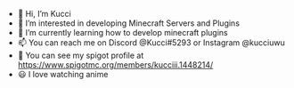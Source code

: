 - 👋 Hi, I’m Kucci
- 👀 I’m interested in developing Minecraft Servers and Plugins
- 🌱 I’m currently learning how to develop minecraft plugins
- 📫 You can reach me on Discord @Kucci#5293 or Instagram @kucciuwu
- 🍩 You can see my spigot profile at https://www.spigotmc.org/members/kucciii.1448214/
- 😃 I love watching anime 

<!---
Kucciii/Kucciii is a ✨ special ✨ repository because its `README.md` (this file) appears on your GitHub profile.
You can click the Preview link to take a look at your changes.
--->
